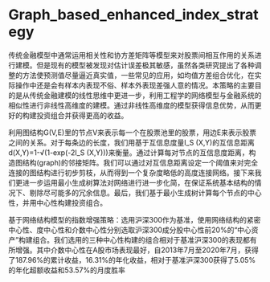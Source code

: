 # Graph_based_enhanced_index_strategy

传统金融模型中通常运用相关性和协方差矩阵等模型来对股票间相互作用的关系进行建模。但是现有的模型被发现对估计误差极其敏感，虽然各类研究提出了各种调整的方法使预测值尽量逼近真实值，一些常见的应用，如均值方差组合优化，在实际操作中还是会有样本内表现不俗、样本外表现差强人意的情况。本策略的主要目的是从传统金融建模的线性思维中更进一步，利用工程学的网络模型与金融系统的相似性进行非线性高维度的建模。通过非线性高维度的模型获得信息优势，从而更好的构建投资组合并获得更高的收益。

利用图结构G(V,E)里的节点V来表示每一个在股票池里的股票，用边E来表示股票之间的关系。对于每条边的长度，我们用基于互信息度量I_S (X,Y)的互信息距离d(X,Y)=1-√(1-exp⁡(-2I_S (X,Y)))来衡量。通过计算每对节点的互信息度距离，构造图结构(graph)的邻接矩阵。我们可以通过对互信息距离设定一个阈值来对完全连接的图结构进行初步剪枝，从而得到一个复杂度略低的高度连接网络。接下来我们更进一步运用最小生成树算法对网络进行进一步化简，在保证系统基本结构的情况下、剔除尽可能多的冗余信息。最后，我们基于最小生成树计算每个节点的中心性，并用中心性构建投资组合。

基于网络结构模型的指数增强策略：选用沪深300作为基准，使用网络结构的紧密中心性、度中心性和介数中心性分别选取沪深300成分股中心性前20%的“中心资产”构建组合。我们选用的三种中心性构建的组合相对于基准沪深300的表现都有所增强。其中介数中心性在A股市场表现最好，自2013年7月至2020年7月，获得了187.96%的累计收益，16.31%的年化收益，相对于基准沪深300获得了5.05%的年化超额收益和53.57%的月度胜率
